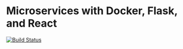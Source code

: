 # Microservices with Docker, Flask, and React

[![Build Status](https://travis-ci.com/abdelhay90/fullstack-react-python.svg?branch=master)](https://travis-ci.com/abdelhay90/fullstack-react-python)
